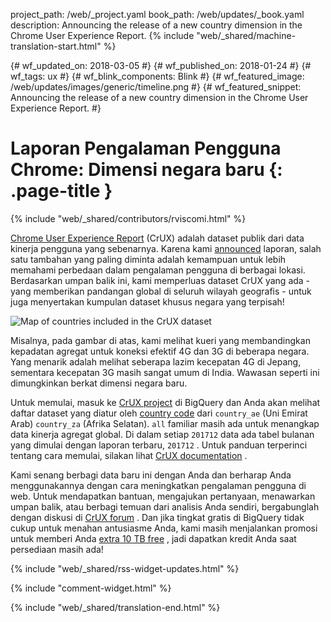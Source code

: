 project_path: /web/_project.yaml
book_path: /web/updates/_book.yaml
description: Announcing the release of a new country dimension in the Chrome User Experience Report.
{% include "web/_shared/machine-translation-start.html" %}

{# wf_updated_on: 2018-03-05 #}
{# wf_published_on: 2018-01-24 #}
{# wf_tags: ux #}
{# wf_blink_components: Blink #}
{# wf_featured_image: /web/updates/images/generic/timeline.png #}
{# wf_featured_snippet: Announcing the release of a new country dimension in the Chrome User Experience Report. #}

# Laporan Pengalaman Pengguna Chrome: Dimensi negara baru {: .page-title }

{% include "web/_shared/contributors/rviscomi.html" %}

<div class="clearfix"></div>

[Chrome User Experience Report](/web/tools/chrome-user-experience-report/) (CrUX) adalah dataset publik dari data kinerja pengguna yang sebenarnya. Karena kami [announced](https://blog.chromium.org/2017/10/introducing-chrome-user-experience-report.html) laporan, salah satu tambahan yang paling diminta adalah kemampuan untuk lebih memahami perbedaan dalam pengalaman pengguna di berbagai lokasi. Berdasarkan umpan balik ini, kami memperluas dataset CrUX yang ada - yang memberikan pandangan global di seluruh wilayah geografis - untuk juga menyertakan kumpulan dataset khusus negara yang terpisah!

<img src="/web/updates/images/2018/01/crux-countries.png"
    alt="Map of countries included in the CrUX dataset"/>

Misalnya, pada gambar di atas, kami melihat kueri yang membandingkan kepadatan agregat untuk koneksi efektif 4G dan 3G di beberapa negara. Yang menarik adalah melihat seberapa lazim kecepatan 4G di Jepang, sementara kecepatan 3G masih sangat umum di India. Wawasan seperti ini dimungkinkan berkat dimensi negara baru.

Untuk memulai, masuk ke [CrUX project](https://bigquery.cloud.google.com/dataset/chrome-ux-report:all) di BigQuery dan Anda akan melihat daftar dataset yang diatur oleh [country code](https://en.wikipedia.org/wiki/ISO_3166-1_alpha-2) dari `country_ae` (Uni Emirat Arab) `country_za` (Afrika Selatan). `all` familiar masih ada untuk menangkap data kinerja agregat global. Di dalam setiap `201712` data ada tabel bulanan yang dimulai dengan laporan terbaru, `201712` . Untuk panduan terperinci tentang cara memulai, silakan lihat [CrUX documentation](/web/tools/chrome-user-experience-report/) .

Kami senang berbagi data baru ini dengan Anda dan berharap Anda menggunakannya dengan cara meningkatkan pengalaman pengguna di web. Untuk mendapatkan bantuan, mengajukan pertanyaan, menawarkan umpan balik, atau berbagi temuan dari analisis Anda sendiri, bergabunglah dengan diskusi di [CrUX forum](https://groups.google.com/a/chromium.org/forum/#!forum/chrome-ux-report) . Dan jika tingkat gratis di BigQuery tidak cukup untuk menahan antusiasme Anda, kami masih menjalankan promosi untuk memberi Anda [extra 10 TB free](https://docs.google.com/forms/d/e/1FAIpQLSeMYnz93JQuO7rPewVrKpLfxO7JREOysti0CQyRo31bc7cXHA/viewform) , jadi dapatkan kredit Anda saat persediaan masih ada!

{% include "web/_shared/rss-widget-updates.html" %}

{% include "comment-widget.html" %}

{% include "web/_shared/translation-end.html" %}